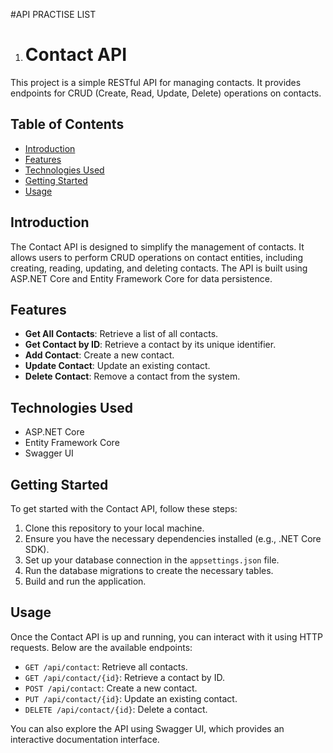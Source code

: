 #API PRACTISE LIST
1) # Contact API

This project is a simple RESTful API for managing contacts. It provides endpoints for CRUD (Create, Read, Update, Delete) operations on contacts.

## Table of Contents

- [Introduction](#introduction)
- [Features](#features)
- [Technologies Used](#technologies-used)
- [Getting Started](#getting-started)
- [Usage](#usage)

## Introduction

The Contact API is designed to simplify the management of contacts. It allows users to perform CRUD operations on contact entities, including creating, reading, updating, and deleting contacts. The API is built using ASP.NET Core and Entity Framework Core for data persistence.

## Features

- **Get All Contacts**: Retrieve a list of all contacts.
- **Get Contact by ID**: Retrieve a contact by its unique identifier.
- **Add Contact**: Create a new contact.
- **Update Contact**: Update an existing contact.
- **Delete Contact**: Remove a contact from the system.

## Technologies Used

- ASP.NET Core
- Entity Framework Core
- Swagger UI

## Getting Started

To get started with the Contact API, follow these steps:

1. Clone this repository to your local machine.
2. Ensure you have the necessary dependencies installed (e.g., .NET Core SDK).
3. Set up your database connection in the `appsettings.json` file.
4. Run the database migrations to create the necessary tables.
5. Build and run the application.

## Usage

Once the Contact API is up and running, you can interact with it using HTTP requests. Below are the available endpoints:

- `GET /api/contact`: Retrieve all contacts.
- `GET /api/contact/{id}`: Retrieve a contact by ID.
- `POST /api/contact`: Create a new contact.
- `PUT /api/contact/{id}`: Update an existing contact.
- `DELETE /api/contact/{id}`: Delete a contact.

You can also explore the API using Swagger UI, which provides an interactive documentation interface.
